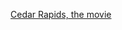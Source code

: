 ---
layout: post
wordpress_id: 936
wordpress_url: http://noesbueno.com/archives/936
date: '2010-12-27 19:01:03 -0600'
date_gmt: '2010-12-28 00:01:03 -0600'
body: |
  <p><a href="http://kottke.org/10/12/cedar-rapids-the-movie">Cedar Rapids, the movie</a></p>
---
